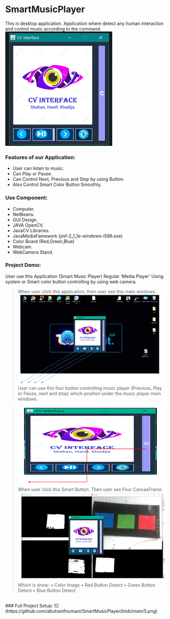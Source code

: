 # SmartMusicPlayer
This is desktop application. Application where detect any human interaction and control music according to the command.
<br>
![Application UI](https://github.com/abuhanifnumani/SmartMusicPlayer/blob/main/0.png)
<br>
### Features of our Application:
*	User can listen to music.
*	Can Play or Pause.
*	Can Control Next, Previous and Stop by using Button.
*	Also Control Smart Color Button Smoothly.  

### Use Component:
*	Computer.
*	NetBeans.
*	GUI Design.
*	JAVA OpenCV.
*	JavaCV Libraries.
*	JavaMediaFamework (jmf-2_1_1e-windows-i586.exe)
*	Color Board (Red,Green,Blue)
*	Webcam.
*	WebCamera Stand.

### Project Demo:
User use this Application (Smart Music Player) Regular ‘Media Player’ Using system or Smart color button controlling by using web camera.

>When user click this application, then user see this main windows.
![](https://github.com/abuhanifnumani/SmartMusicPlayer/blob/main/1.png)
<br> User can use this four button controlling music player (Previous, Play or Pause, next and stop) which position under the music player main windows.

> ![](https://github.com/abuhanifnumani/SmartMusicPlayer/blob/main/2.png)
> <br>
> When user click this Smart Button. Then user see Four CanvasFrame.
> <br>
> ![](https://github.com/abuhanifnumani/SmartMusicPlayer/blob/main/3.png)
> <br>
> Which is show: • Color Image • Red Button Detect • Green Button Detect • Blue Button Detect

<br>
### Full Project Setup:
![](https://github.com/abuhanifnumani/SmartMusicPlayer/blob/main/5.png)
